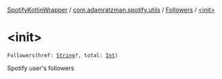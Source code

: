 [SpotifyKotlinWrapper](../../index.md) / [com.adamratzman.spotify.utils](../index.md) / [Followers](index.md) / [&lt;init&gt;](./-init-.md)

# &lt;init&gt;

`Followers(href: `[`String`](https://kotlinlang.org/api/latest/jvm/stdlib/kotlin/-string/index.html)`?, total: `[`Int`](https://kotlinlang.org/api/latest/jvm/stdlib/kotlin/-int/index.html)`)`

Spotify user's followers

